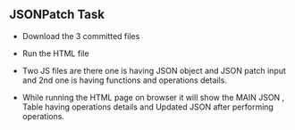 ## JSONPatch Task

- Download the 3 committed files 

- Run the HTML file 

- Two JS files are there one is having JSON object and JSON patch input 
and 2nd one is having functions and operations details.

- While running the HTML page on browser it will show the MAIN JSON , Table having operations details and Updated JSON after performing operations.
